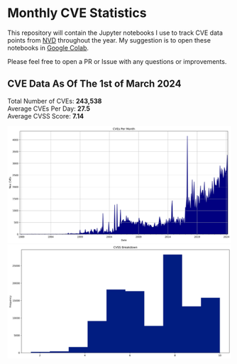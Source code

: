 # Monthly CVE Statistics

This repository will contain the Jupyter notebooks I use to track CVE data points from [NVD](https://nvd.nist.gov/) throughout the year. My suggestion is to open these notebooks in [Google Colab](https://colab.research.google.com).

Please feel free to open a PR or Issue with any questions or improvements.

## CVE Data As Of The 1st of March 2024

Total Number of CVEs: **243,538**<br/>
Average CVEs Per Day: **27.5**<br/>
Average CVSS Score: **7.14**<br/>

![CVE Graph](All.jpg "CVE Graph")<br/>
![CVSS Graph](AllCVSS.jpg "CVSS Graph")
